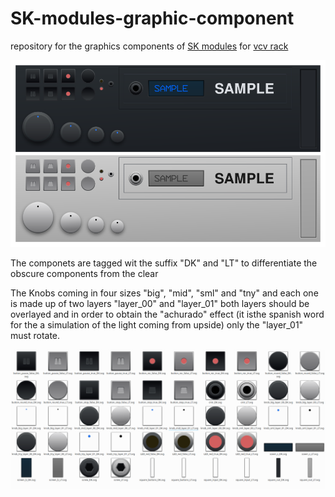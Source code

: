 # SK-modules-graphic-component
repository for the graphics components  of [SK modules](https://github.com/Skrylar/skjack-vcv)  for [vcv rack](https://github.com/VCVRack/Rack)

![alt text](https://raw.githubusercontent.com/infamedavid/SK-modules-graphic-component/master/demo.png "demo")

The componets are tagged wit the suffix "DK" and "LT" to differentiate the obscure components from the clear

The Knobs coming in four sizes "big", "mid", "sml" and "tny" and each one is made up of two layers "layer_00" and "layer_01" 
both layers should be overlayed and in order to obtain the "achurado"  effect (it isthe spanish word for the a simulation of the light coming from upside) only the "layer_01" must rotate.

![alt text](https://github.com/infamedavid/SK-modules-graphic-component/blob/master/res/00_prvw.png "preview")



